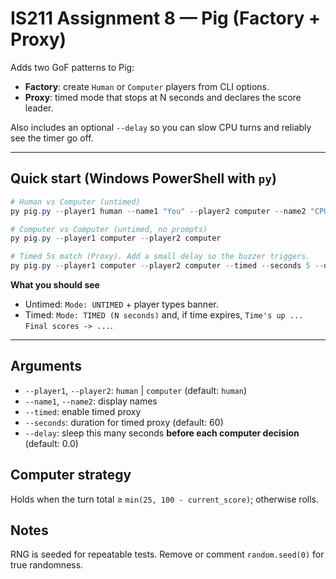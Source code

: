 
# IS211 Assignment 8 — Pig (Factory + Proxy)

Adds two GoF patterns to Pig:
- **Factory**: create `Human` or `Computer` players from CLI options.
- **Proxy**: timed mode that stops at N seconds and declares the score leader.

Also includes an optional `--delay` so you can slow CPU turns and reliably see the timer go off.

---

## Quick start (Windows PowerShell with `py`)

```powershell
# Human vs Computer (untimed)
py pig.py --player1 human --name1 "You" --player2 computer --name2 "CPU"

# Computer vs Computer (untimed, no prompts)
py pig.py --player1 computer --player2 computer

# Timed 5s match (Proxy). Add a small delay so the buzzer triggers.
py pig.py --player1 computer --player2 computer --timed --seconds 5 --delay 0.25
```

**What you should see**
- Untimed: `Mode: UNTIMED` + player types banner.
- Timed: `Mode: TIMED (N seconds)` and, if time expires, `Time's up ... Final scores -> ...`.

---

## Arguments
- `--player1`, `--player2`: `human` | `computer` (default: `human`)
- `--name1`, `--name2`: display names
- `--timed`: enable timed proxy
- `--seconds`: duration for timed proxy (default: 60)
- `--delay`: sleep this many seconds **before each computer decision** (default: 0.0)

## Computer strategy
Holds when the turn total ≥ `min(25, 100 - current_score)`; otherwise rolls.

## Notes
RNG is seeded for repeatable tests. Remove or comment `random.seed(0)` for true randomness.
